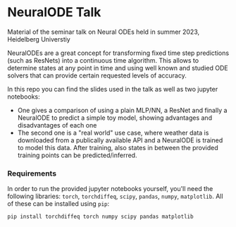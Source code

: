 # NeuralODE Talk
Material of the seminar talk on Neural ODEs held in summer 2023, Heidelberg Universtiy

NeuralODEs are a great concept for transforming fixed time step predictions (such as ResNets) into a continuous time algorithm. This allows to determine states at any point in time and using well known and studied ODE solvers that can provide certain requested levels of accuracy.

In this repo you can find the slides used in the talk as well as two jupyter notebooks:
- One gives a comparison of using a plain MLP/NN, a ResNet and finally a NeuralODE to predict a simple toy model, showing advantages and disadvantages of each one
- The second one is a "real world" use case, where weather data is downloaded from a publically available API and a NeuralODE is trained to model this data. After training, also states in between the provided training points can be predicted/inferred.

### Requirements

In order to run the provided jupyter notebooks yourself, you'll need the following libraries:
`torch`, `torchdiffeq`, `scipy`, `pandas`, `numpy`, `matplotlib`. All of these can be installed using `pip`:

```
pip install torchdiffeq torch numpy scipy pandas matplotlib
```
